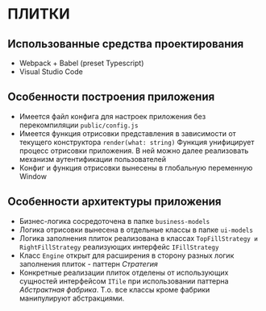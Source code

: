 # ПЛИТКИ

## Использованные средства проектирования
- Webpack + Babel (preset Typescript)
- Visual Studio Code

## Особенности построения приложения
- Имеется файл конфига для настроек приложения без перекомпиляции `public/config.js`
- Имеется функция отрисовки представления в зависимости от текущего конструктора `render(what: string)`
  Функция унифицирует процесс отрисовки приложения. В ней можно далее реализовать механизм аутентификации пользователей
- Конфиг и функция отрисовки вынесены в глобальную переменную Window

## Особенности архитектуры приложения
- Бизнес-логика сосредоточена в папке `business-models`
- Логика отрисовки вынесена в отдельные классы в папке `ui-models`
- Логика заполнения плиток реализована в классах `TopFillStrategy и RightFillStrategy` реализующих интерфейс `IFillStrategy`
- Класс `Engine` открыт для расширения в сторону разных логик заполнения плиток - паттерн *Стратегия*
- Конкретные реализации плиток отделены от использующих сущностей интерфейсом `ITile` при использовании паттерна *Абстрактная фабрика*. Т.о. все классы кроме фабрики манипулируют абстракциями.

